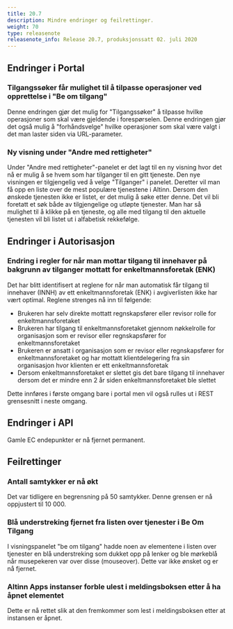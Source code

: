 ```yaml
---
title: 20.7
description: Mindre endringer og feilrettinger.
weight: 70
type: releasenote
releasenote_info: Release 20.7, produksjonssatt 02. juli 2020
--- 
```


## Endringer i Portal

### Tilgangssøker får mulighet til å tilpasse operasjoner ved opprettelse i "Be om tilgang"

Denne endringen gjør det mulig for "Tilgangssøker" å tilpasse hvilke operasjoner som skal være gjeldende i forespørselen. Denne endringen gjør det også mulig å "forhåndsvelge" hvilke operasjoner som skal være valgt i det man laster siden via URL-parameter.

### Ny visning under "Andre med rettigheter"

Under "Andre med rettigheter"-panelet er det lagt til en ny visning hvor det nå er mulig å se hvem som har tilganger til en gitt tjeneste. Den nye visningen er tilgjengelig ved å velge "Tilganger" i panelet. Deretter vil man få opp en liste over de mest populære tjenestene i Altinn. Dersom den ønskede tjenesten ikke er listet, er det mulig å søke etter denne. Det vil bli foretatt et søk både av tilgjengelige og utløpte tjenester. Man har så mulighet til å klikke på en tjeneste, og alle med tilgang til den aktuelle tjenesten vil bli listet ut i alfabetisk rekkefølge.

## Endringer i Autorisasjon

### Endring i regler for når man mottar tilgang til innehaver på bakgrunn av tilganger mottatt for enkeltmannsforetak (ENK)

Det har blitt identifisert at reglene for når man automatisk får tilgang til innehaver (INNH) av ett enkeltmannsforetak (ENK) i avgiverlisten ikke har vært optimal. Reglene strenges nå inn til følgende:

- Brukeren har selv direkte mottatt regnskapsfører eller revisor rolle for enkeltmannsforetaket
- Brukeren har tilgang til enkeltmannsforetaket gjennom nøkkelrolle for organisasjon som er revisor eller regnskapsfører for enkeltmannsforetaket
- Brukeren er ansatt i organisasjon som er revisor eller regnskapsfører for enkeltmannsforetaket og har mottatt klientdelegering fra sin organisasjon hvor klienten er ett enkeltmannsforetak
- Dersom enkeltmannsforetaket er slettet gis det bare tilgang til innehaver dersom det er mindre enn 2 år siden enkeltmannsforetaket ble slettet

Dette innføres i første omgang bare i portal men vil også rulles ut i REST grensesnitt i neste omgang.

## Endringer i API

Gamle EC endepunkter er nå fjernet permanent.

## Feilrettinger

### Antall samtykker er nå økt

Det var tidligere en begrensning på 50 samtykker. Denne grensen er nå oppjustert til 10 000.

### Blå understreking fjernet fra listen over tjenester i Be Om Tilgang

I visningspanelet "be om tilgang" hadde noen av elementene i listen over tjenester en blå understreking som dukket opp på lenker og ble mørkeblå når musepekeren var over disse (mouseover). Dette var ikke ønsket og er nå fjernet.

### Altinn Apps instanser forble ulest i meldingsboksen etter å ha åpnet elementet

Dette er nå rettet slik at den fremkommer som lest i meldingsboksen etter at instansen er åpnet.
